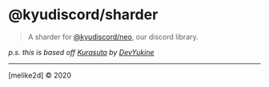 # @kyudiscord/sharder

> A sharder for [@kyudiscord/neo](https://github.com/kyudiscord/neo), our discord library. 

_p.s. this is based off [Kurasuta](https://github.com/DevYukine/Kurasuta) by [DevYukine](https://github.com/devyukine)_

---

[melike2d] &copy; 2020